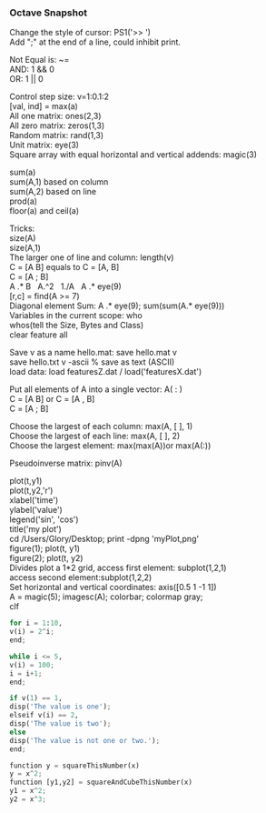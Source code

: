 
### Octave Snapshot

Change the style of cursor: PS1('>> ')  
Add ";" at the end of a line, could inhibit print.

Not Equal is\: ~=  
AND:  1 && 0  
OR:   1 || 0  

Control step size: v=1:0.1:2   
[val, ind] = max(a)  
All one matrix:  ones(2,3)  
All zero matrix: zeros(1,3)  
Random matrix:   rand(1,3)  
Unit matrix:     eye(3)  
Square array with equal horizontal and vertical addends: magic(3)  

sum(a)  
sum(A,1) based on column  
sum(A,2) based on line  
prod(a)  
floor(a) and ceil(a)  

Tricks:  
size(A)  
size(A,1)  
The larger one of line and column: length(v)  
C = [A B] equals to C = [A, B]  
C = [A ; B]  
A .\* B&nbsp;&nbsp;&nbsp;A.^2&nbsp;&nbsp;&nbsp;1./A&nbsp;&nbsp;&nbsp;A .* eye(9)  
[r,c] = find(A >= 7)  
Diagonal element Sum: A .\* eye(9); sum(sum(A.* eye(9)))  
Variables in the current scope: who  
whos(tell the Size, Bytes and Class)  
clear feature all  

Save v as a name hello.mat: save hello.mat v  
save hello.txt v -ascii % save as text (ASCII)  
load data: load featuresZ.dat / load('featuresX.dat')  

Put all elements of A into a single vector: A( : )  
C = [A B] or C = [A , B]  
C = [A ; B]  

Choose the largest of each column: max(A, [ ], 1)  
Choose the largest of each line:   max(A, [ ], 2)  
Choose the largest element: max(max(A))or max(A(:))  

Pseudoinverse matrix: pinv(A)  

plot(t,y1)      
plot(t,y2,'r')   
xlabel('time')  
ylabel('value')  
legend('sin', 'cos')  
title('my plot')  
cd /Users/Glory/Desktop; print -dpng 'myPlot,png'  
figure(1); plot(t, y1)  
figure(2); plot(t, y2)  
Divides plot a 1*2 grid, access first element: subplot(1,2,1)  
access second element:subplot(1,2,2)  
Set horizontal and vertical coordinates: axis([0.5 1 -1 1])  
A = magic(5); imagesc(A); colorbar; colormap gray;  
clf

```python
for i = 1:10,  
v(i) = 2^i;  
end;  
```
```python
while i <= 5,  
v(i) = 100;  
i = i+1;  
end;  
```
```python
if v(1) == 1,  
disp('The value is one');  
elseif v(i) == 2,  
disp('The value is two');  
else  
disp('The value is not one or two.');  
end;  
```
```python
function y = squareThisNumber(x)  
y = x^2;  
function [y1,y2] = squareAndCubeThisNumber(x)  
y1 = x^2;  
y2 = x^3;  
```

